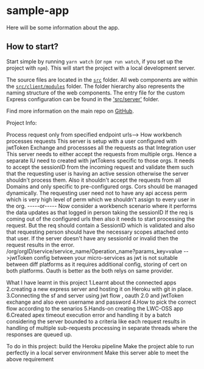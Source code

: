 # sample-app

Here will be some information about the app.

## How to start?

Start simple by running `yarn watch` (or `npm run watch`, if you set up the project with `npm`). This will start the project with a local development server.

The source files are located in the [`src`](./src) folder. All web components are within the [`src/client/modules`](./src/modules) folder. The folder hierarchy also represents the naming structure of the web components. The entry file for the custom Express configuration can be found in the ['src/server'](./src/server) folder.

Find more information on the main repo on [GitHub](https://github.com/muenzpraeger/create-lwc-app).

Project Info:

Process request only from specified endpoint urls-->
How workbench processes requests
This server is setup with a user configured with jwtToken Exchange and processses all the requests as that Integration user
This server needs to either accept the requests from multiple orgs.
Hence a separate IU need to created with jwtTokens specific to those orgs.
It needs to accept the sessionID from the incoming request and validate them such that the requesting user is having an active session otherwise the server shouldn't process them.
Also it shouldn't accept the requests from all Domains and only specific to pre-configured orgs. Cors should be managed dynamically.
The requesting user need not to have any api access perm which is very high level of perm which we shouldn't assign to every user in the org.
-----or-----
Now consider a workbench scenario where it performs the data updates as that logged in person taking the sessionID
If the req is coming out of the configured urls then also it needs to start processing the request.
But the req should contain a SessionID which is validated and also that requesting person should have the necessary scopes attached onto that user.
If the server doesn't have any sessionId or invalid then the request results in the error.
/org/orgID/service/service_name/Operation_name?params_key=value -->jwtToken config between your micro-services as jwt is not suitable between diff platforms as it requires additional config, storing of cert on both platforms. Oauth is better as the both relys on same provider.

What I have learnt in this project
1.Learnt about the connected apps
2.creating a new express server and hosting it on Heroku with git in place.
3.Connecting the sf and server using jwt flow , oauth 2.0 and jwtToken exchange and also even username and password
4.How to pick the correct flow according to the senarios
5.Hands-on creating the LWC-OSS app
6.Created apex timeout execution error and handling it by a batch considering the server bounded to a criteria like each request results in handling of multiple sub-requests processing in separate threads where the responses are queued up.

To do in this project:
build the Heroku pipeline
Make the project able to run perfectly in a local server environment
Make this server able to meet the above requirement
